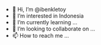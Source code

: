 - 👋 Hi, I’m @ibenkletoy
- 👀 I’m interested in Indonesia
- 🌱 I’m currently learning ...
- 💞️ I’m looking to collaborate on ...
- 📫 How to reach me ...

<!---
ibenkletoy/ibenkletoy is a ✨ special ✨ repository because its `README.md` (this file) appears on your GitHub profile.
You can click the Preview link to take a look at your changes.
--->
